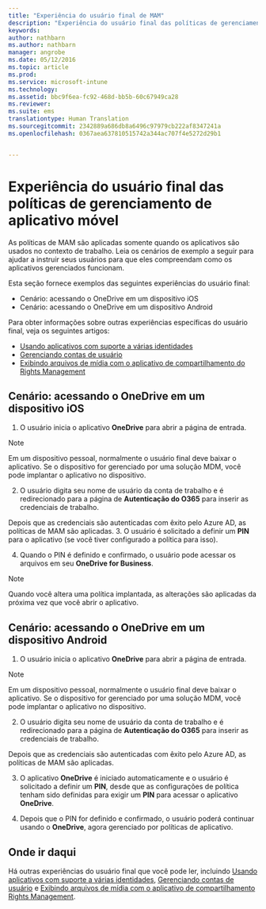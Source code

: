 ```yaml
---
title: "Experiência do usuário final de MAM"
description: "Experiência do usuário final das políticas de gerenciamento de aplicativo móvel."
keywords: 
author: nathbarn
ms.author: nathbarn
manager: angrobe
ms.date: 05/12/2016
ms.topic: article
ms.prod: 
ms.service: microsoft-intune
ms.technology: 
ms.assetid: bbc9f6ea-fc92-468d-bb5b-60c67949ca28
ms.reviewer: 
ms.suite: ems
translationtype: Human Translation
ms.sourcegitcommit: 2342889a686db8a6496c97979cb222af8347241a
ms.openlocfilehash: 0367aea637810515742a344ac707f4e5272d29b1


---
```


# <a name="end-user-experience-of-mobile-app-management-policies"></a>Experiência do usuário final das políticas de gerenciamento de aplicativo móvel
As políticas de MAM são aplicadas somente quando os aplicativos são usados no contexto de trabalho. Leia os cenários de exemplo a seguir para ajudar a instruir seus usuários para que eles compreendam como os aplicativos gerenciados funcionam.

Esta seção fornece exemplos das seguintes experiências do usuário final:

- Cenário: acessando o OneDrive em um dispositivo iOS
- Cenário: acessando o OneDrive em um dispositivo Android

Para obter informações sobre outras experiências específicas do usuário final, veja os seguintes artigos:

- [Usando aplicativos com suporte a várias identidades](https://docs.microsoft.com/intune/deploy-use/end-user-experience-for-mam-enabled-apps-with-microsoft-intune#using-apps-with-multi-identity-support)
- [Gerenciando contas de usuário](https://docs.microsoft.com/intune/deploy-use/end-user-experience-for-mam-enabled-apps-with-microsoft-intune#managing-user-accounts)
- [Exibindo arquivos de mídia com o aplicativo de compartilhamento do Rights Management](https://docs.microsoft.com/intune/deploy-use/end-user-experience-for-mam-enabled-apps-with-microsoft-intune#viewing-media-files-with-the-rights-management-sharing-app)

## <a name="scenario-accessing-onedrive-on-an-ios-device"></a>Cenário: acessando o OneDrive em um dispositivo iOS

1. O usuário inicia o aplicativo **OneDrive** para abrir a página de entrada.
> [!NOTE]
> Em um dispositivo pessoal, normalmente o usuário final deve baixar o aplicativo. Se o dispositivo for gerenciado por uma solução MDM, você pode implantar o aplicativo no dispositivo.

2. O usuário digita seu nome de usuário da conta de trabalho e é redirecionado para a página de **Autenticação do O365** para inserir as credenciais de trabalho.

  Depois que as credenciais são autenticadas com êxito pelo Azure AD, as políticas de MAM são aplicadas.
3. O usuário é solicitado a definir um **PIN** para o aplicativo (se você tiver configurado a política para isso).

4.  Quando o PIN é definido e confirmado, o usuário pode acessar os arquivos em seu **OneDrive for Business**.
> [!NOTE]
> Quando você altera uma política implantada, as alterações são aplicadas da próxima vez que você abrir o aplicativo.

## <a name="scenario-accessing-onedrive-on-an-android-device"></a>Cenário: acessando o OneDrive em um dispositivo Android
1. O usuário inicia o aplicativo **OneDrive** para abrir a página de entrada.
> [!NOTE]
> Em um dispositivo pessoal, normalmente o usuário final deve baixar o aplicativo. Se o dispositivo for gerenciado por uma solução MDM, você pode implantar o aplicativo no dispositivo.

2.  O usuário digita seu nome de usuário da conta de trabalho e é redirecionado para a página de **Autenticação do O365** para inserir as credenciais de trabalho.

  Depois que as credenciais são autenticadas com êxito pelo Azure AD, as políticas de MAM são aplicadas.

3.  O aplicativo **OneDrive** é iniciado automaticamente e o usuário é solicitado a definir um **PIN**, desde que as configurações de política tenham sido definidas para exigir um **PIN** para acessar o aplicativo **OneDrive**.

4.  Depois que o PIN for definido e confirmado, o usuário poderá continuar usando o **OneDrive**, agora gerenciado por políticas de aplicativo.

## <a name="where-to-go-from-here"></a>Onde ir daqui
Há outras experiências do usuário final que você pode ler, incluindo [Usando aplicativos com suporte a várias identidades](https://docs.microsoft.com/intune/deploy-use/end-user-experience-for-mam-enabled-apps-with-microsoft-intune#using-apps-with-multi-identity-support), [Gerenciando contas de usuário](https://docs.microsoft.com/intune/deploy-use/end-user-experience-for-mam-enabled-apps-with-microsoft-intune#managing-user-accounts) e [Exibindo arquivos de mídia com o aplicativo de compartilhamento Rights Management](https://docs.microsoft.com/intune/deploy-use/end-user-experience-for-mam-enabled-apps-with-microsoft-intune#viewing-media-files-with-the-rights-management-sharing-app).



<!--HONumber=Jan17_HO1-->


